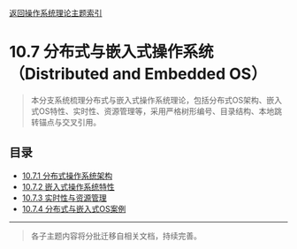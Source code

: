 [返回操作系统理论主题索引](../README.md)

# 10.7 分布式与嵌入式操作系统（Distributed and Embedded OS）

> 本分支系统梳理分布式与嵌入式操作系统理论，包括分布式OS架构、嵌入式OS特性、实时性、资源管理等，采用严格树形编号、目录结构、本地跳转锚点与交叉引用。

## 目录

- [10.7.1 分布式操作系统架构](./10.7.1_Distributed_OS_Architecture.md)
- [10.7.2 嵌入式操作系统特性](./10.7.2_Embedded_OS_Features.md)
- [10.7.3 实时性与资源管理](./10.7.3_Real_Time_and_Resource_Management.md)
- [10.7.4 分布式与嵌入式OS案例](./10.7.4_Distributed_and_Embedded_OS_Cases.md)

---

> 各子主题内容将分批迁移自相关文档，持续完善。
